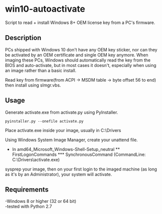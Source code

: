 win10-autoactivate
===========

Script to read + install Windows 8+ OEM license key from a PC's firmware.

Description
-------------

PCs shipped with Windows 10 don't have any OEM key sticker, nor can they be activated by an OEM certificate and single OEM key anymore.
When imaging these PCs, Windows should automatically read the key from the BIOS and auto-activate, but in most cases it doesn't, especially when using an image rather than a basic install.

Read key from firmware(from ACPI -> MSDM table -> byte offset 56 to end) then install using slmgr.vbs.

Usage
-------------

Generate activate.exe from activate.py using PyInstaller.

`pyinstaller.py --onefile activate.py`

Place activate.exe inside your image, usually in C:\Drivers

Using Windows System Image Manager, create your unattend file.
* In amd64_Microsoft_Windows-Shell-Setup_neutral
** FirstLogonCommands
*** SynchronousCommand (CommandLine: C:\Drivers\activate.exe)

sysprep your image, then on your first login to the imaged machine (as long as it's by an Administrator), your system will activate.

Requirements
-------------

-Windows 8 or higher (32 or 64 bit)  
-tested with Python 2.7
